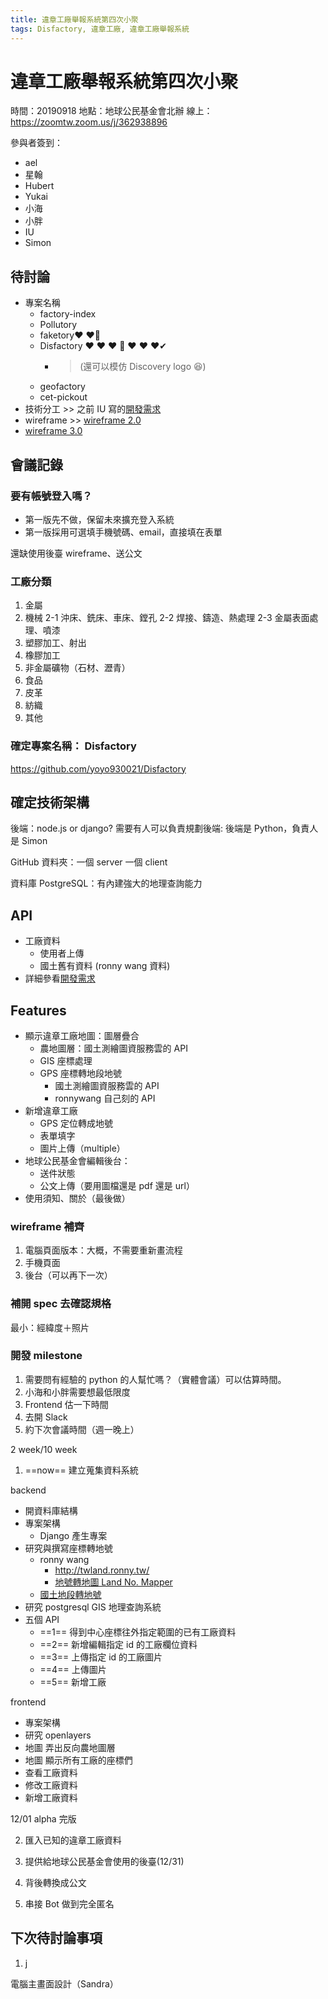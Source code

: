 ```yaml
---
title: 違章工廠舉報系統第四次小聚
tags: Disfactory, 違章工廠, 違章工廠舉報系統
---
```


# 違章工廠舉報系統第四次小聚

時間：20190918
地點：地球公民基金會北辦
線上：https://zoomtw.zoom.us/j/362938896

參與者簽到：
- ael
- 星翰
- Hubert
- Yukai
- 小海
- 小胖
- IU
- Simon


## 待討論

- 專案名稱
    - factory-index
    - Pollutory
    - faketory:heart: :heart:🌹
    - Disfactory   :heart: :heart: :heart:  🍎  :heart:  :heart: :heart:✔
        - > (還可以模仿 Discovery logo :laughing:)
    - geofactory 
    - cet-pickout 
- 技術分工 >> 之前 IU 寫的[開發需求](https://hackmd.io/ockOrC1VRfWyOwV8fvMF2w?view)
- wireframe >> [wireframe 2.0](https://www.dropbox.com/s/xlnllqrkljcqui9/%E9%81%95%E7%AB%A0%E5%BB%BA%E7%AF%89%E7%B6%B2%E9%A0%81%E8%A8%AD%E8%A8%88%EF%BC%88%E6%89%8B%E6%A9%9F%E7%89%88%EF%BC%89_%E7%AD%86%E8%A8%98.pdf?dl=0)
- [wireframe 3.0](https://www.dropbox.com/s/3pvteloaaw97cn6/%E9%81%95%E7%AB%A0%E5%BB%BA%E7%AF%89%E7%B6%B2%E9%A0%81%E8%A8%AD%E8%A8%88%EF%BC%88%E6%89%8B%E6%A9%9F%E7%89%88%EF%BC%89.pdf?dl=0) 
 
## 會議記錄

### 要有帳號登入嗎？
- 第一版先不做，保留未來擴充登入系統
- 第一版採用可選填手機號碼、email，直接填在表單


還缺使用後臺 wireframe、送公文

### 工廠分類

1. 金屬
2. 機械
    2-1 沖床、銑床、車床、鏜孔
    2-2 焊接、鑄造、熱處理
    2-3 金屬表面處理、噴漆
3. 塑膠加工、射出
4. 橡膠加工
5. 非金屬礦物（石材、瀝青）
6. 食品
7. 皮革
8. 紡織
9. 其他

### 確定專案名稱： Disfactory
https://github.com/yoyo930021/Disfactory
 

## 確定技術架構
後端：node.js or django?
需要有人可以負責規劃後端:
後端是 Python，負責人是 Simon

GitHub 資料夾：一個 server 一個 client

資料庫
PostgreSQL：有內建強大的地理查詢能力

## API

- 工廠資料
    - 使用者上傳
    - 國土舊有資料 (ronny wang 資料)
- 詳細參看[開發需求](https://hackmd.io/ockOrC1VRfWyOwV8fvMF2w?view)

## Features

- 顯示違章工廠地圖：圖層疊合
    - 農地圖層：國土測繪圖資服務雲的 API
    - GIS 座標處理
    - GPS 座標轉地段地號
        - 國土測繪圖資服務雲的 API
        - ronnywang 自己刻的 API
- 新增違章工廠
    - GPS 定位轉成地號
    - 表單填字
    - 圖片上傳（multiple）
- 地球公民基金會編輯後台：
    - 送件狀態
    - 公文上傳（要用圖檔還是 pdf 還是 url）
- 使用須知、關於（最後做）

### wireframe 補齊

1. 電腦頁面版本：大概，不需要重新畫流程
2. 手機頁面
3. 後台（可以再下一次）

### 補開 spec 去確認規格

最小：經緯度＋照片



### 開發 milestone

1. 需要問有經驗的 python 的人幫忙嗎？（實體會議）可以估算時間。
2. 小海和小胖需要想最低限度
3. Frontend 估一下時間
4. 去開 Slack
5. 約下次會議時間（週一晚上）


2 week/10 week
1. ==now== 建立蒐集資料系統

backend
- 開資料庫結構
- 專案架構
    - Django 產生專案
- 研究與撰寫座標轉地號
    - ronny wang
        - http://twland.ronny.tw/
        - [地號轉地圖 Land No. Mapper](https://g0v.hackmd.io/uFhBRHrnR-yvvFD4ZEn3XA)
    - [國土地段轉地號](https://maps.nlsc.gov.tw)
- 研究 postgresql GIS 地理查詢系統
- 五個 API
    - ==1== 得到中心座標往外指定範圍的已有工廠資料
    - ==2== 新增編輯指定 id 的工廠欄位資料
    - ==3== 上傳指定 id 的工廠圖片
    - ==4== 上傳圖片
    - ==5== 新增工廠

frontend
- 專案架構
- 研究 openlayers
- 地圖 弄出反向農地圖層
- 地圖 顯示所有工廠的座標們
- 查看工廠資料
- 修改工廠資料
- 新增工廠資料


12/01 alpha 完版

2. 匯入已知的違章工廠資料


3. 提供給地球公民基金會使用的後臺(12/31)
4. 背後轉換成公文
5. 串接 Bot 做到完全匿名


## 下次待討論事項
1. j


電腦主畫面設計（Sandra）
